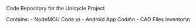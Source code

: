 Code Repository for the Unicycle Project

Contains:
        - NodeMCU Code \n
        - Android App Code\n
        - CAD Files Inventor\n
